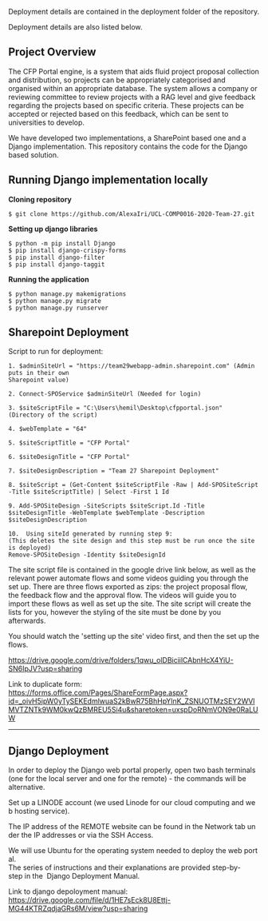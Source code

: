 Deployment details are contained in the deployment folder of the repository.

Deployment details are also listed below.

Project Overview
--------------------------------------------------------------------------------------------------------
The CFP Portal engine, is a system that aids fluid project proposal collection and distribution, so projects can be appropriately categorised and organised within an appropriate database. The system allows a company or reviewing committee to review projects with a RAG level and give feedback regarding the projects based on specific criteria. These projects can be accepted or rejected based on this feedback, which can be sent to universities to develop. 

We have developed two implementations, a SharePoint based one and a Django implementation. This repository contains the code for the Django based solution. 

Running Django implementation locally
--------------------------------------------------------------------------------------------------------
**Cloning repository** 
```
$ git clone https://github.com/AlexaIri/UCL-COMP0016-2020-Team-27.git
```
**Setting up django libraries** 
```
$ python -m pip install Django
$ pip install django-crispy-forms
$ pip install django-filter
$ pip install django-taggit
```

**Running the application** 
```
$ python manage.py makemigrations
$ python manage.py migrate
$ python manage.py runserver
```

Sharepoint Deployment
--------------------------------------------------------------------------------------------------------

Script to run for deployment:

```
1. $adminSiteUrl = "https://team29webapp-admin.sharepoint.com" (Admin puts in their own
Sharepoint value)

2. Connect-SPOService $adminSiteUrl (Needed for login)

3. $siteScriptFile = "C:\Users\hemil\Desktop\cfpportal.json" (Directory of the script)

4. $webTemplate = "64"

5. $siteScriptTitle = "CFP Portal"

6. $siteDesignTitle = "CFP Portal"

7. $siteDesignDescription = "Team 27 Sharepoint Deployment"

8. $siteScript = (Get-Content $siteScriptFile -Raw | Add-SPOSiteScript -Title $siteScriptTitle) | Select -First 1 Id

9. Add-SPOSiteDesign -SiteScripts $siteScript.Id -Title $siteDesignTitle -WebTemplate $webTemplate -Description $siteDesignDescription

10.  Using siteId generated by running step 9:
(This deletes the site design and this step must be run once the site is deployed)
Remove-SPOSiteDesign -Identity $siteDesignId
```
The site script file is contained in the google drive link below, as well as the relevant power automate flows and some videos guiding you through the set up. There are three flows exported as zips: the project proposal flow, the feedback flow and the approval flow. The videos will guide you to import these flows as well as set up the site. The site script will create the lists for you, however the styling of the site must be done by you afterwards.

You should watch the 'setting up the site' video first, and then the set up the flows.

https://drive.google.com/drive/folders/1qwu_olDBiciilCAbnHcX4YiU-SN6IpJV?usp=sharing

Link to duplicate form: https://forms.office.com/Pages/ShareFormPage.aspx?id=_oivH5ipW0yTySEKEdmlwuaS2kBwR75BhHpYlnK_ZSNUOTMzSEY2WVlMVTZNTk9WM0kwQzBMREU5Si4u&sharetoken=uxspDoRNmVON9e0RaLUW

-----------------------------------------------------------------------------------------------------------
Django Deployment
--------------------------------------------------------------------------------------------------------
In order to deploy the Django web portal properly, open two bash terminals (one for the local server and one for the remote) - the commands will be alternative. 

Set up a LINODE account (we used Linode for our cloud computing and web hosting service). 

The IP address of the REMOTE website can be found in the Network tab under the IP addresses or via the SSH Access.

We will use Ubuntu for the operating system needed to deploy the web portal.  
 The series of instructions and their explanations are provided step-by-step in the 
Django Deployment Manual.


Link to django depoloyment manual: https://drive.google.com/file/d/1HE7sEck8U8Ettj-MG44KTRZqdjaGRs6M/view?usp=sharing

